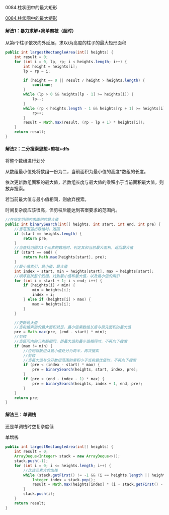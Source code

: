 0084.柱状图中的最大矩形

[0084.柱状图中的最大矩形](https://leetcode-cn.com/problems/largest-rectangle-in-histogram/)

#### 解法1：暴力求解+简单剪枝（超时）

从第$i$个柱子依次向外延展，求以i为高度的柱子的最大矩形面积

```java
public int largestRectangleArea(int[] heights) {
    int result = 0;
    for (int i = 0, lp, rp; i < heights.length; i++) {
        int height = heights[i];
        lp = rp = i;

        if (height == 0 || result / height > heights.length) {
            continue;
        }
        while (lp > 0 && heights[lp - 1] >= heights[i]) {
            lp--;
        }
        while (rp < heights.length - 1 && heights[rp + 1] >= heights[i]) {
            rp++;
        }
        result = Math.max(result, (rp - lp + 1) * heights[i]);
    }
    return result;
}
```



#### 解法2：二分搜索思想+剪枝+dfs

将整个数组进行划分

从数组最小值处将数组一份为二，当前面积为最小值的高度*数组的长度。

依次更新数组面积的最大值，若数组长度与最大值的乘积小于当前面积最大值，则放弃搜索。

若当前最大值与最小值相同，则放弃搜索。

时间复杂度应该很高，但剪枝后能达到答案要求的范围内。

```java
//在指定范围内求面积的最大值
public int binarySearch(int[] heights, int start, int end, int pre) {
    //当范围溢出数组时，返回
    if (start == heights.length) {
        return pre;
    }
    //当查找范围为1个元素的数组时，判定其和当前最大面积，返回最大值
    if (start == end) {
        return Math.max(heights[start], pre);
    }
    //最小值索引，最小值，最大值
    int index = start, min = heights[start], max = heights[start];
    //顺序查找整个数组，找到最小值和最大值，以及最小值的索引
    for (int i = start + 1; i < end; i++) {
        if (heights[i] < min) {
            min = heights[i];
            index = i;
        } else if (heights[i] > max) {
            max = heights[i];
        }
    }

    //更新最大值
    //当前搜索到的最大面积就是，最小值乘数组长度与原先面积的最大值
    pre = Math.max(pre, (end - start) * min);
    //剪枝
    //当区间内的元素都相同，即最大值和最小值相同时，不再向下搜索
    if (max != min) {
        //否则将数组从最小值处分为两半，再次搜索
        //剪枝
        //当最大值与分开数组范围的乘积小于当前最优值时，不再向下搜索
        if (pre < (index - start) * max) {
            pre = binarySearch(heights, start, index, pre);
        }
        if (pre < (end - index - 1) * max) {
            pre = binarySearch(heights, index + 1, end, pre);
        }
    }
    return pre;
}
```



#### 解法三：单调栈

还是单调栈时空复杂度低

单增栈



```java
public int largestRectangleArea(int[] heights) {
    int result = 0;
    ArrayDeque<Integer> stack = new ArrayDeque<>();
    stack.push(-1);
    for (int i = 0; i <= heights.length; i++) {
        //比该元素大的出栈
        while (stack.getFirst() != -1 && (i == heights.length || heights[stack.getFirst()] > heights[i])) {
            Integer index = stack.pop();
            result = Math.max(heights[index] * (i - stack.getFirst() - 1), result);
        }
        stack.push(i);
    }
    return result;
}
```

